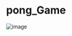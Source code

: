 # pong_Game
![image](https://user-images.githubusercontent.com/100313500/174055416-2c9e008e-7772-4bee-bff0-d9885493cc6f.png)
